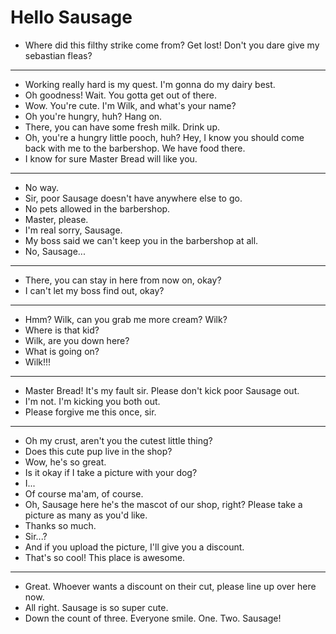 # Hello Sausage

- Where did this filthy strike come from? Get lost! Don't you dare give my sebastian fleas?
* * *
- Working really hard is my quest. I'm gonna do my dairy best.
- Oh goodness! Wait. You gotta get out of there.
- Wow. You're cute. I'm Wilk, and what's your name?
- Oh you're hungry, huh? Hang on.
- There, you can have some fresh milk. Drink up.
- Oh, you're a hungry little pooch, huh? Hey, I know you should come back with me to the barbershop. We have food there.
- I know for sure Master Bread will like you.
* * *
- No way.
- Sir, poor Sausage doesn't have anywhere else to go.
- No pets allowed in the barbershop.
- Master, please.
- I'm real sorry, Sausage.
- My boss said we can't keep you in the barbershop at all.
- No, Sausage...
* * *
- There, you can stay in here from now on, okay?
- I can't let my boss find out, okay?
* * *
- Hmm? Wilk, can you grab me more cream? Wilk?
- Where is that kid?
- Wilk, are you down here?
- What is going on?
- Wilk!!!
* * *
- Master Bread! It's my fault sir. Please don't kick poor Sausage out.
- I'm not. I'm kicking you both out.
- Please forgive me this once, sir.
* * *
- Oh my crust, aren't you the cutest little thing?
- Does this cute pup live in the shop?
- Wow, he's so great.
- Is it okay if I take a picture with your dog?
- I...
- Of course ma'am, of course.
- Oh, Sausage here he's the mascot of our shop, right? Please take a picture as many as you'd like.
- Thanks so much.
- Sir...?
- And if you upload the picture, I'll give you a discount.
- That's so cool! This place is awesome.
* * *
- Great. Whoever wants a discount on their cut, please line up over here now.
- All right. Sausage is so super cute.
- Down the count of three. Everyone smile. One. Two. Sausage!
